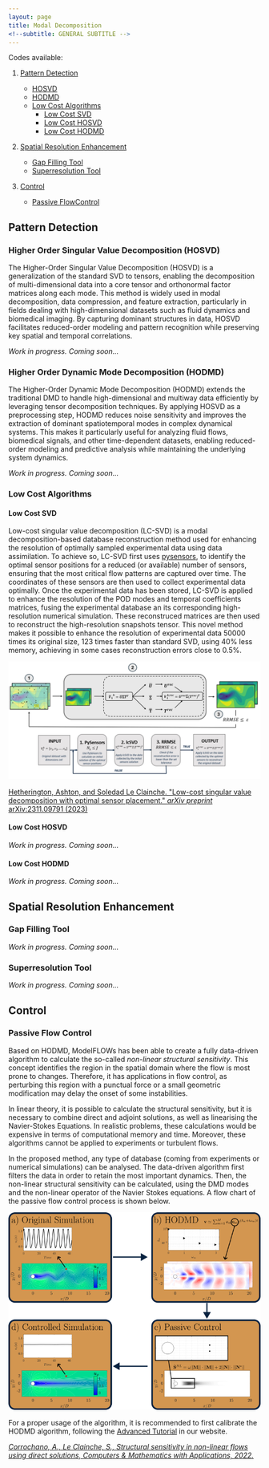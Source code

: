 ```yaml
---
layout: page
title: Modal Decomposition
<!--subtitle: GENERAL SUBTITLE -->
---
```


Codes available:
1. [Pattern Detection](https://modelflows.github.io/modelflowsapp/modaldecomposition/#pattern-detection)
    * [HOSVD](https://modelflows.github.io/modelflowsapp/modaldecomposition/#pattern-hosvd)
    * [HODMD](https://modelflows.github.io/modelflowsapp/modaldecomposition/#pattern-hodmd)
    * [Low Cost Algorithms](https://modelflows.github.io/modelflowsapp/modaldecomposition/#pattern-hodmd)
        - [Low Cost SVD](https://modelflows.github.io/modelflowsapp/modaldecomposition/#low-cost-svd)
        - [Low Cost HOSVD](https://modelflows.github.io/modelflowsapp/modaldecomposition/#low-cost-hosvd)
        - [Low Cost HODMD](https://modelflows.github.io/modelflowsapp/modaldecomposition/#low-cost-hodmd)

2. [Spatial Resolution Enhancement](https://modelflows.github.io/modelflowsapp/modaldecomposition/#spatial-resolution-enhancement)
    * [Gap Filling Tool](https://modelflows.github.io/modelflowsapp/modaldecomposition/#gap-filling-tool)
    * [Superresolution Tool](https://modelflows.github.io/modelflowsapp/modaldecomposition/#superresolution-tool)

3. [Control](https://modelflows.github.io/modelflowsapp/modaldecomposition/#control)
   * [Passive FlowControl](https://modelflows.github.io/modelflowsapp/modaldecomposition/#passive-flow-control)



## Pattern Detection <a id="pattern-detection"></a>

### Higher Order Singular Value Decomposition (HOSVD) <a id="pattern-hosvd"></a>

The Higher-Order Singular Value Decomposition (HOSVD) is a generalization of the standard SVD to tensors, enabling the decomposition of multi-dimensional data into a core tensor and orthonormal factor matrices along each mode. This method is widely used in modal decomposition, data compression, and feature extraction, particularly in fields dealing with high-dimensional datasets such as fluid dynamics and biomedical imaging. By capturing dominant structures in data, HOSVD facilitates reduced-order modeling and pattern recognition while preserving key spatial and temporal correlations.

<!-- ![Figure text](https://github.com/modelflows/modelflowsapp/blob/master/assets/img/YOURIMAGEHERE.png?raw=true) -->

*Work in progress. Coming soon...*


### Higher Order Dynamic Mode Decomposition (HODMD) <a id="pattern-hodmd"></a>

The Higher-Order Dynamic Mode Decomposition (HODMD) extends the traditional DMD to handle high-dimensional and multiway data efficiently by leveraging tensor decomposition techniques. 
By applying HOSVD as a preprocessing step, HODMD reduces noise sensitivity and improves the extraction of dominant spatiotemporal modes in complex dynamical systems. 
This makes it particularly useful for analyzing fluid flows, biomedical signals, and other time-dependent datasets, enabling reduced-order modeling and predictive analysis while maintaining the underlying system dynamics.

<!-- ![Figure text](https://github.com/modelflows/modelflowsapp/blob/master/assets/img/YOURIMAGEHERE.png?raw=true) -->

*Work in progress. Coming soon...*


### Low Cost Algorithms <a id="low-cost"></a>

#### Low Cost SVD <a id="low-cost-svd"></a>
Low-cost singular value decomposition (LC-SVD) is a modal decomposition-based database reconstruction method used for enhancing the resolution of optimally sampled experimental data using data assimilation. To achieve so, LC-SVD first uses [pysensors](https://arxiv.org/abs/2102.13476), to identify the optimal sensor positions for a reduced (or available) number of sensors, ensuring that the most critical flow patterns are captured over time. The coordinates of these sensors are then used to collect experimental data optimally. Once the experimental data has been stored, LC-SVD is applied to enhance the resolution of the POD modes and temporal coefficients matrices, fusing the experimental database an its corresponding high-resolution numerical simulation. These reconstruced matrices are then used to reconstruct the high-resolution snapshots tensor. This novel method makes it possible to enhance the resolution of experimental data 50000 times its original size, 123 times faster than standard SVD, using 40% less memory, achieving in some cases reconstruction errors close to 0.5%.    

![Low-cost Singular Value Decomposition methodology summary](https://github.com/modelflows/modelflowsapp/blob/master/assets/img/LC-SVD.jpg?raw=true)

[Hetherington, Ashton, and Soledad Le Clainche. "Low-cost singular value decomposition with optimal sensor placement." *arXiv preprint* arXiv:2311.09791 (2023)](https://arxiv.org/abs/2311.09791)

#### Low Cost HOSVD <a id="low-cost-hosvd"></a>
<!-- Short description of the method. -->
<!-- ![Figure text](https://github.com/modelflows/modelflowsapp/blob/master/assets/img/YOURIMAGEHERE.png?raw=true) --> 
*Work in progress. Coming soon...*

#### Low Cost HODMD <a id="low-cost-hodmd"></a>
<!-- Short description of the method. -->
<!-- ![Figure text](https://github.com/modelflows/modelflowsapp/blob/master/assets/img/YOURIMAGEHERE.png?raw=true) --> 
*Work in progress. Coming soon...*



## Spatial Resolution Enhancement <a id="spatial-resolution-enhancement"></a>

### Gap Filling Tool <a id="gap-filling-tool"></a>
<!-- Short description of the method. -->
<!-- ![Figure text](https://github.com/modelflows/modelflowsapp/blob/master/assets/img/YOURIMAGEHERE.png?raw=true) -->
*Work in progress. Coming soon...*

### Superresolution Tool <a id="superresolution-tool"></a>
<!-- Short description of the method. -->
<!-- ![Figure text](https://github.com/modelflows/modelflowsapp/blob/master/assets/img/YOURIMAGEHERE.png?raw=true) -->
*Work in progress. Coming soon...*



## Control <a id="control"></a>

### Passive Flow Control <a id="passive-flow-control"></a>
Based on HODMD, ModelFLOWs has been able to create a fully data-driven algorithm to calculate the so-called *non-linear structural sensitivity*. 
This concept identifies the region in the spatial domain where the flow is most prone to changes. Therefore, it has applications in flow control, as perturbing this region with a punctual force or a small geometric modification may delay the onset of some instabilities.

In linear theory, it is possible to calculate the structural sensitivity, but it is necessary to combine direct and adjoint solutions, as well as linearising the Navier-Stokes Equations. In realistic problems, these calculations would be expensive in terms of computational memory and time.  Moreover, these algorithms cannot be applied to experiments or turbulent flows.

In the proposed method, any type of database (coming from experiments or numerical simulations) can be analysed. The data-driven algorithm first filters the data in order to retain the most important dynamics. Then, the non-linear structural sensitivity can be calculated, using the DMD modes and the non-linear operator of the Navier Stokes equations. A flow chart of the passive flow control process is shown below.

![Figure text](https://github.com/modelflows/modelflowsapp/blob/master/assets/img/MDControl.png?raw=true)

For a proper usage of the algorithm, it is recommended to first calibrate the HODMD algorithm, following the [Advanced Tutorial](https://modelflows.github.io/modelflowsapp/advanced/) in our website.

[*Corrochano, A., Le Clainche, S., Structural sensitivity in non-linear flows using direct solutions, Computers & Mathematics with Applications, 2022.*](https://doi.org/10.1016/j.camwa.2022.10.006)


